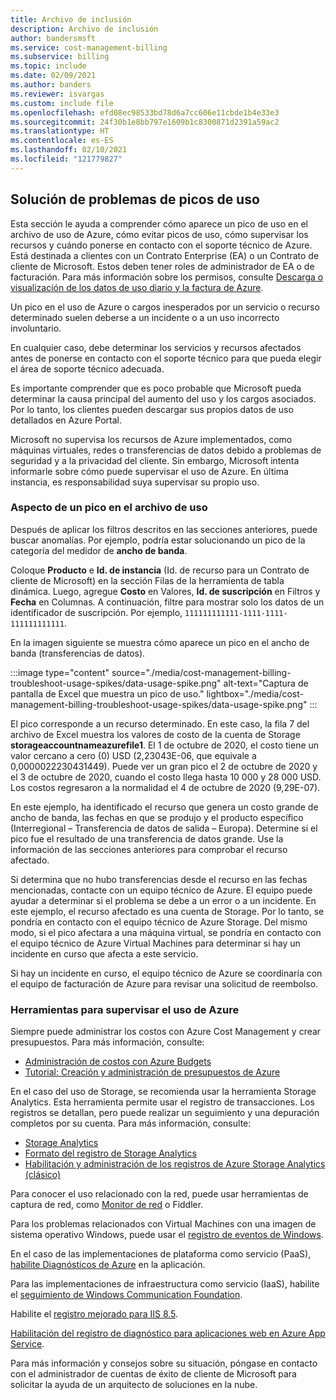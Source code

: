 ```yaml
---
title: Archivo de inclusión
description: Archivo de inclusión
author: bandersmsft
ms.service: cost-management-billing
ms.subservice: billing
ms.topic: include
ms.date: 02/09/2021
ms.author: banders
ms.reviewer: isvargas
ms.custom: include file
ms.openlocfilehash: efd08ec98533bd78d6a7cc606e11cbde1b4e33e3
ms.sourcegitcommit: 24f30b1e8bb797e1609b1c8300871d2391a59ac2
ms.translationtype: HT
ms.contentlocale: es-ES
ms.lasthandoff: 02/10/2021
ms.locfileid: "121779827"
---
```

## <a name="troubleshoot-usage-spikes"></a>Solución de problemas de picos de uso

Esta sección le ayuda a comprender cómo aparece un pico de uso en el archivo de uso de Azure, cómo evitar picos de uso, cómo supervisar los recursos y cuándo ponerse en contacto con el soporte técnico de Azure. Está destinada a clientes con un Contrato Enterprise (EA) o un Contrato de cliente de Microsoft. Estos deben tener roles de administrador de EA o de facturación. Para más información sobre los permisos, consulte [Descarga o visualización de los datos de uso diario y la factura de Azure](../articles/cost-management-billing/manage/download-azure-invoice-daily-usage-date.md).

Un pico en el uso de Azure o cargos inesperados por un servicio o recurso determinado suelen deberse a un incidente o a un uso incorrecto involuntario.

En cualquier caso, debe determinar los servicios y recursos afectados antes de ponerse en contacto con el soporte técnico para que pueda elegir el área de soporte técnico adecuada.

Es importante comprender que es poco probable que Microsoft pueda determinar la causa principal del aumento del uso y los cargos asociados. Por lo tanto, los clientes pueden descargar sus propios datos de uso detallados en Azure Portal.

Microsoft no supervisa los recursos de Azure implementados, como máquinas virtuales, redes o transferencias de datos debido a problemas de seguridad y a la privacidad del cliente. Sin embargo, Microsoft intenta informarle sobre cómo puede supervisar el uso de Azure. En última instancia, es responsabilidad suya supervisar su propio uso.

### <a name="what-a-spike-looks-like-in-the-usage-file"></a>Aspecto de un pico en el archivo de uso

Después de aplicar los filtros descritos en las secciones anteriores, puede buscar anomalías. Por ejemplo, podría estar solucionando un pico de la categoría del medidor de **ancho de banda**.

Coloque **Producto** e **Id. de instancia** (Id. de recurso para un Contrato de cliente de Microsoft) en la sección Filas de la herramienta de tabla dinámica. Luego, agregue **Costo** en Valores, **Id. de suscripción** en Filtros y **Fecha** en Columnas. A continuación, filtre para mostrar solo los datos de un identificador de suscripción. Por ejemplo, `111111111111-1111-1111-111111111111`.

En la imagen siguiente se muestra cómo aparece un pico en el ancho de banda (transferencias de datos).

:::image type="content" source="./media/cost-management-billing-troubleshoot-usage-spikes/data-usage-spike.png" alt-text="Captura de pantalla de Excel que muestra un pico de uso." lightbox="./media/cost-management-billing-troubleshoot-usage-spikes/data-usage-spike.png" :::

El pico corresponde a un recurso determinado. En este caso, la fila 7 del archivo de Excel muestra los valores de costo de la cuenta de Storage **storageaccountnameazurefile1**. El 1 de octubre de 2020, el costo tiene un valor cercano a cero (0) USD (2,23043E-06, que equivale a 0,0000022230431449). Puede ver un gran pico el 2 de octubre de 2020 y el 3 de octubre de 2020, cuando el costo llega hasta 10 000 y 28 000 USD. Los costos regresaron a la normalidad el 4 de octubre de 2020 (9,29E-07).

En este ejemplo, ha identificado el recurso que genera un costo grande de ancho de banda, las fechas en que se produjo y el producto específico (Interregional – Transferencia de datos de salida – Europa). Determine si el pico fue el resultado de una transferencia de datos grande. Use la información de las secciones anteriores para comprobar el recurso afectado.

Si determina que no hubo transferencias desde el recurso en las fechas mencionadas, contacte con un equipo técnico de Azure. El equipo puede ayudar a determinar si el problema se debe a un error o a un incidente. En este ejemplo, el recurso afectado es una cuenta de Storage. Por lo tanto, se pondría en contacto con el equipo técnico de Azure Storage. Del mismo modo, si el pico afectara a una máquina virtual, se pondría en contacto con el equipo técnico de Azure Virtual Machines para determinar si hay un incidente en curso que afecta a este servicio.

Si hay un incidente en curso, el equipo técnico de Azure se coordinaría con el equipo de facturación de Azure para revisar una solicitud de reembolso.

### <a name="tools-to-monitor-azure-usage"></a>Herramientas para supervisar el uso de Azure

Siempre puede administrar los costos con Azure Cost Management y crear presupuestos. Para más información, consulte:

- [Administración de costos con Azure Budgets](../articles/cost-management-billing/manage/cost-management-budget-scenario.md)
- [Tutorial: Creación y administración de presupuestos de Azure](../articles/cost-management-billing/costs/tutorial-acm-create-budgets.md)

En el caso del uso de Storage, se recomienda usar la herramienta Storage Analytics. Esta herramienta permite usar el registro de transacciones. Los registros se detallan, pero puede realizar un seguimiento y una depuración completos por su cuenta. Para más información, consulte:

- [Storage Analytics](../articles/storage/common/storage-analytics.md)
- [Formato del registro de Storage Analytics](/rest/api/storageservices/Storage-Analytics-Log-Format)
- [Habilitación y administración de los registros de Azure Storage Analytics (clásico)](../articles/storage/common/manage-storage-analytics-logs.md)

Para conocer el uso relacionado con la red, puede usar herramientas de captura de red, como [Monitor de red](https://www.microsoft.com/download/details.aspx?id=4865) o Fiddler.

Para los problemas relacionados con Virtual Machines con una imagen de sistema operativo Windows, puede usar el [registro de eventos de Windows](/windows/win32/wes/windows-event-log).

En el caso de las implementaciones de plataforma como servicio (PaaS), [habilite Diagnósticos de Azure](../articles/cloud-services/cloud-services-dotnet-diagnostics.md) en la aplicación.

Para las implementaciones de infraestructura como servicio (IaaS), habilite el [seguimiento de Windows Communication Foundation](/dotnet/framework/wcf/diagnostics/tracing/configuring-tracing).

Habilite el [registro mejorado para IIS 8.5](/iis/get-started/whats-new-in-iis-85/enhanced-logging-for-iis85).

[Habilitación del registro de diagnóstico para aplicaciones web en Azure App Service](../articles/app-service/troubleshoot-diagnostic-logs.md).

Para más información y consejos sobre su situación, póngase en contacto con el administrador de cuentas de éxito de cliente de Microsoft para solicitar la ayuda de un arquitecto de soluciones en la nube.